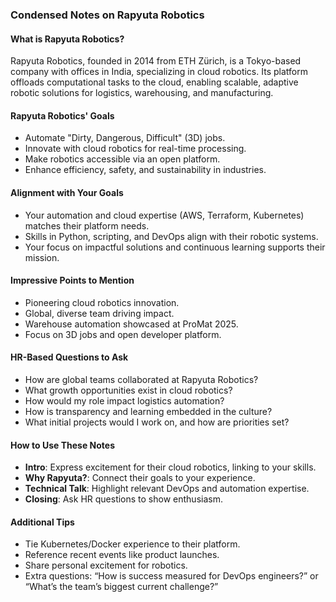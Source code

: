 ### Condensed Notes on Rapyuta Robotics

#### What is Rapyuta Robotics?
Rapyuta Robotics, founded in 2014 from ETH Zürich, is a Tokyo-based company with offices in India, specializing in cloud robotics. Its platform offloads computational tasks to the cloud, enabling scalable, adaptive robotic solutions for logistics, warehousing, and manufacturing.

#### Rapyuta Robotics' Goals
- Automate "Dirty, Dangerous, Difficult" (3D) jobs.
- Innovate with cloud robotics for real-time processing.
- Make robotics accessible via an open platform.
- Enhance efficiency, safety, and sustainability in industries.

#### Alignment with Your Goals
- Your automation and cloud expertise (AWS, Terraform, Kubernetes) matches their platform needs.
- Skills in Python, scripting, and DevOps align with their robotic systems.
- Your focus on impactful solutions and continuous learning supports their mission.

#### Impressive Points to Mention
- Pioneering cloud robotics innovation.
- Global, diverse team driving impact.
- Warehouse automation showcased at ProMat 2025.
- Focus on 3D jobs and open developer platform.

#### HR-Based Questions to Ask
- How are global teams collaborated at Rapyuta Robotics?
- What growth opportunities exist in cloud robotics?
- How would my role impact logistics automation?
- How is transparency and learning embedded in the culture?
- What initial projects would I work on, and how are priorities set?

#### How to Use These Notes
- **Intro**: Express excitement for their cloud robotics, linking to your skills.
- **Why Rapyuta?**: Connect their goals to your experience.
- **Technical Talk**: Highlight relevant DevOps and automation expertise.
- **Closing**: Ask HR questions to show enthusiasm.

#### Additional Tips
- Tie Kubernetes/Docker experience to their platform.
- Reference recent events like product launches.
- Share personal excitement for robotics.
- Extra questions: “How is success measured for DevOps engineers?” or “What’s the team’s biggest current challenge?”